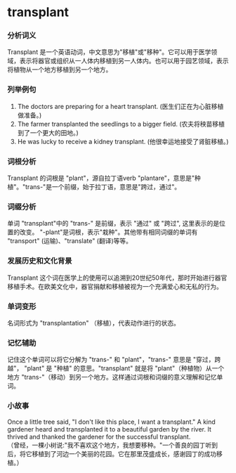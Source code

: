 # transplant

### 分析词义

  

Transplant 是一个英语动词，中文意思为"移植"或"移种"。它可以用于医学领域，表示将器官或组织从一人体内移植到另一人体内。也可以用于园艺领域，表示将植物从一个地方移植到另一个地方。

  

### 列举例句

  

1.  The doctors are preparing for a heart transplant. (医生们正在为心脏移植做准备。)
2.  The farmer transplanted the seedlings to a bigger field. (农夫将秧苗移植到了一个更大的田地。)
3.  He was lucky to receive a kidney transplant. (他很幸运地接受了肾脏移植。)

  

### 词根分析

  

Transplant 的词根是 "plant"，源自拉丁语verb "plantare"，意思是"种植"。"trans-"是一个前缀，始于拉丁语，意思是"跨过，通过"。

  

### 词缀分析

  

单词 "transplant"中的 "trans-" 是前缀，表示 "通过" 或 "跨过", 这里表示的是位置的改变。 "-plant"是词根，表示"栽种"。其他带有相同词缀的单词有 "transport" (运输)、"translate" (翻译)等等。

  

### 发展历史和文化背景

  

Transplant 这个词在医学上的使用可以追溯到20世纪50年代，那时开始进行器官移植手术。在欧美文化中，器官捐献和移植被视为一个充满爱心和无私的行为。

  

### 单词变形

  

名词形式为 "transplantation" （移植），代表动作进行的状态。

  

### 记忆辅助

  

记住这个单词可以将它分解为 "trans-" 和 "plant"，"trans-" 意思是 "穿过，跨越"， "plant" 是 "种植" 的意思。"transplant" 就是将 "plant"（种植物）从一个地方 "trans-"（移动）到另一个地方。这样通过词根和词缀的意义理解和记忆单词。

  

### 小故事

  

Once a little tree said, "I don't like this place, I want a transplant." A kind gardener heard and transplanted it to a beautiful garden by the river. It thrived and thanked the gardener for the successful transplant.  
（曾经，一棵小树说:"我不喜欢这个地方，我想要移种。"一个善良的园丁听到后，将它移植到了河边一个美丽的花园。它在那里茂盛成长，感谢园丁的成功移植。）
